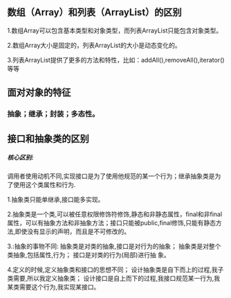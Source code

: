## 数组（Array）和列表（ArrayList）的区别

1.数组Array可以包含基本类型和对象类型，而列表ArrayList只能包含对象类型。

2.数组Array大小是固定的，列表ArrayList的大小是动态变化的。

3.列表ArrayList提供了更多的方法和特性，比如：addAll(),removeAll(),iterator()等等

## 面对对象的特征

### 抽象；继承；封装；多态性。

## 接口和抽象类的区别

##### 核心区别:

调用者使用动机不同,实现接口是为了使用他规范的某一个行为；继承抽象类是为了使用这个类属性和行为.

1.抽象类只能单继承,接口能多实现。

2.抽象类是一个类,可以被任意权限修饰符修饰,静态和非静态属性，final和非final属性，可以有抽象方法和非抽象方法；接口只能被public,final修饰,只能有静态方法,即使没有显示的声明，而且是不可修改的。

3.:抽象的事物不同: 抽象类是对类的抽象,接口是对行为的抽象； 抽象类是对整个类抽象,包括属性,行为； 接口是对类的行为(局部)进行抽 象。

4.定义的时候,定义抽象类和接口的思想不同； 设计抽象类是自下而上的过程,我子类需要,所以我定义抽象类； 设计接口是自上而下的过程,我接口规范某一行为,我某类需要这个行为,我实现某接口。

